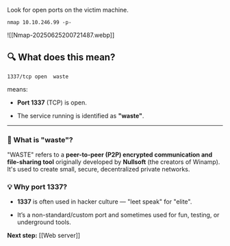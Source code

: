 Look for open ports on the victim machine.

```
nmap 10.10.246.99 -p-
```

![[Nmap-20250625200721487.webp]]

## 🔍 What does this mean?

`1337/tcp open  waste`

means:

- **Port 1337** (TCP) is open.
    
- The service running is identified as **"waste"**.
    

---

### 🧠 What is "waste"?

"WASTE" refers to a **peer-to-peer (P2P) encrypted communication and file-sharing tool** originally developed by **Nullsoft** (the creators of Winamp). It's used to create small, secure, decentralized private networks.


### 💡 Why port 1337?

- **1337** is often used in hacker culture — "leet speak" for "elite".
    
- It’s a non-standard/custom port and sometimes used for fun, testing, or underground tools.

**Next step:** [[Web server]]





